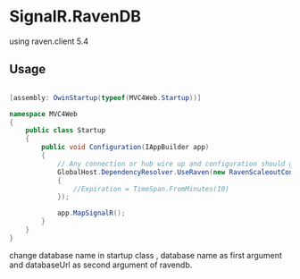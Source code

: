 # SignalR.RavenDB
using raven.client 5.4

## Usage
```csharp

[assembly: OwinStartup(typeof(MVC4Web.Startup))]

namespace MVC4Web
{
    public class Startup
    {
        public void Configuration(IAppBuilder app)
        {
            // Any connection or hub wire up and configuration should go here
            GlobalHost.DependencyResolver.UseRaven(new RavenScaleoutConfiguration("solutionEngine", "http://localhost:8090")
            {
                //Expiration = TimeSpan.FromMinutes(10)
            });

            app.MapSignalR();
        }
    }
}
```
change database name in startup class , database name  as first argument and databaseUrl as second argument of ravendb.
